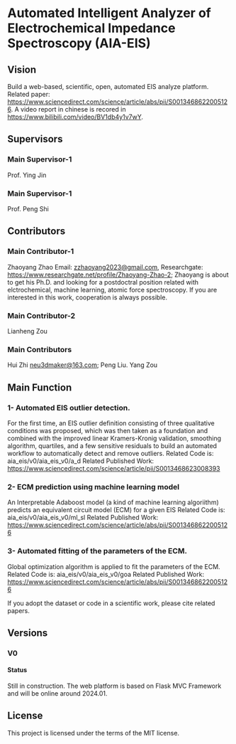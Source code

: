 # Automated Intelligent Analyzer of Electrochemical Impedance Spectroscopy (AIA-EIS)
## Vision
Build a web-based, scientific, open, automated EIS analyze platform. Related paper: https://www.sciencedirect.com/science/article/abs/pii/S0013468622005126. A video report in chinese is recored in https://www.bilibili.com/video/BV1db4y1v7wY.

## Supervisors
### Main Supervisor-1
Prof. Ying Jin
### Main Supervisor-1
Prof. Peng Shi

## Contributors
### Main Contributor-1
Zhaoyang Zhao Email: zzhaoyang2023@gmail.com, Researchgate: https://www.researchgate.net/profile/Zhaoyang-Zhao-2; 
Zhaoyang is about to get his Ph.D. and looking for a postdoctral position related with elctrochemical, machine learning, atomic force spectroscopy. If you are interested in this work, cooperation is always possible.
### Main Contributor-2
Lianheng Zou
### Main Contributors
Hui Zhi neu3dmaker@163.com; Peng Liu. Yang Zou

## Main Function
###  1- Automated EIS outlier detection.
For the first time, an EIS outlier definition consisting of three qualitative conditions was proposed, which was then taken as a foundation and combined with the improved linear Kramers-Kronig validation, smoothing algorithm, quartiles, and a few sensitive residuals to build an automated workflow to automatically detect and remove outliers. 
Related Code is: aia_eis/v0/aia_eis_v0/a_d
Related Published Work: https://www.sciencedirect.com/science/article/pii/S0013468623008393

###  2- ECM prediction using machine learning model
An Interpretable Adaboost model (a kind of machine learning algoriithm) predicts an equivalent circuit model (ECM) for a given EIS
Related Code is: aia_eis/v0/aia_eis_v0/ml_sl
Related Published Work: https://www.sciencedirect.com/science/article/abs/pii/S0013468622005126

###  3- Automated fitting of  the parameters of the ECM.
Global optimization algorithm is applied to fit the parameters of the ECM.
Related Code is: aia_eis/v0/aia_eis_v0/goa
Related Published Work: https://www.sciencedirect.com/science/article/abs/pii/S0013468622005126

If you adopt the dataset or code in a scientific work, please cite related papers.

## Versions
### V0
#### Status
Still in construction.
The web platform is based on Flask MVC Framework and will be online around 2024.01.

## License
This project is licensed under the terms of the MIT license.
